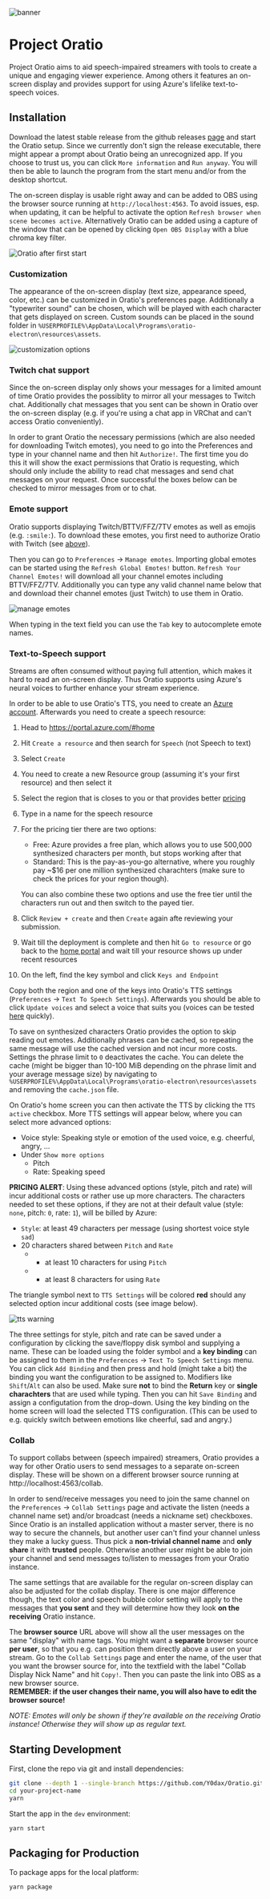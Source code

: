 ![banner](./assets/OratioBanner.png)

# Project Oratio

Project Oratio aims to aid speech-impaired streamers with tools to create
a unique and engaging viewer experience.
Among others it features an on-screen display and provides support for using
Azure's lifelike text-to-speech voices.

## Installation

Download the latest stable release from the github releases
[page](https://github.com/omgitsmoe/Oratio/releases) and start
the Oratio setup.
Since we currently don't sign the release executable, there might appear a prompt
about Oratio being an unrecognized app. If you choose to trust us,
you can click `More information` and `Run anyway`.
You will then be able to launch the program from the start menu
and/or from the desktop shortcut.

The on-screen display is usable right away and can be added to OBS using
the browser source running at `http://localhost:4563`.
To avoid issues, esp. when updating, it can be helpful to activate the option
`Refresh browser when scene becomes active`.
Alternatively Oratio can be added using a capture of the window that can be
opened by clicking `Open OBS Display` with a blue chroma key filter.

![Oratio after first start](https://user-images.githubusercontent.com/60219950/197669598-38a1e401-97f5-4cb0-a62a-7c11c60a0309.png)

### Customization

The appearance of the on-screen display (text size, appearance speed, color, etc.) can be
customized in Oratio's preferences page.
Additionally a "typewriter sound" can be chosen, which will be played with each character
that gets displayed on screen.
Custom sounds can be placed in the sound folder in
`%USERPROFILE%\AppData\Local\Programs\oratio-electron\resources\assets`.

![customization options](https://user-images.githubusercontent.com/60219950/197669696-25012de0-130b-4553-b23d-592e00275ec9.png)

### Twitch chat support

Since the on-screen display only shows your messages for a limited amount of time
Oratio provides the possiblity to mirror all your messages to Twitch chat.
Additionally chat messages that you sent can be shown in Oratio over the on-screen display
(e.g. if you're using a chat app in VRChat and can't access Oratio conveniently).

In order to grant Oratio the necessary permissions (which are also needed for downloading
Twitch emotes), you need to go into the Preferences and type in your channel name
and then hit `Authorize!`.
The first time you do this it will show the exact permissions that Oratio is requesting,
which should only include the ability to read chat messages and send chat messages on
your request.
Once successful the boxes below can be checked to mirror messages from or to chat.

### Emote support

Oratio supports displaying Twitch/BTTV/FFZ/7TV emotes as well as emojis (e.g. `:smile:`).
To download these emotes, you first need to authorize Oratio with Twitch
(see [above](#Twitch-chat-support)).

Then you can go to `Preferences` -> `Manage emotes`.
Importing global emotes can be started using the `Refresh Global Emotes!` button.
`Refresh Your Channel Emotes!` will download all your channel emotes including BTTV/FFZ/7TV.
Additionally you can type any valid channel name below that and download their channel emotes
(just Twitch) to use them in Oratio.

![manage emotes](https://user-images.githubusercontent.com/60219950/197672122-85f4e513-90bd-4f1d-bb17-37a885008360.png)

When typing in the text field you can use the `Tab` key to autocomplete emote names.

### Text-to-Speech support

Streams are often consumed without paying full attention, which makes it hard to
read an on-screen display.
Thus Oratio supports using Azure's neural voices to further enhance your stream experience.

In order to be able to use Oratio's TTS, you need to create an [Azure account](https://azure.microsoft.com/free/).
Afterwards you need to create a speech resource:

1. Head to https://portal.azure.com/#home
2. Hit `Create a resource` and then search for `Speech` (not Speech to text)
3. Select `Create`
4. You need to create a new Resource group (assuming it's your first resource) and then select it
5. Select the region that is closes to you or that provides better [pricing](https://go.microsoft.com/fwlink/?linkid=2100053)
6. Type in a name for the speech resource
7. For the pricing tier there are two options:
   - Free: Azure provides a free plan, which allows you to use 500,000 synthesized characters per month,
     but stops working after that
   - Standard: This is the pay-as-you-go alternative, where you roughly pay ~$16 per one million
     synthesized charachters (make sure to check the prices for your region though).
   
   You can also combine these two options and use the free tier until the characters run out and
   then switch to the payed tier.
8. Click `Review + create` and then `Create` again afte reviewing your submission.
9. Wait till the deployment is complete and then hit `Go to resource` or go back to
   the [home portal](https://portal.azure.com/#home) and wait till your resource shows
   up under recent resources
10. On the left, find the key symbol and click `Keys and Endpoint`

Copy both the region and one of the keys into Oratio's TTS settings
(`Preferences` -> `Text To Speech Settings`).
Afterwards you should be able to click `Update voices` and select a voice that suits you
(voices can be tested [here](https://azure.microsoft.com/products/cognitive-services/text-to-speech/#features)
quickly).

To save on synthesized characters Oratio provides the option to skip reading out emotes.
Additionally phrases can be cached, so repeating the same message will use the cached version
and not incur more costs. Settings the phrase limit to `0` deactivates the cache.
You can delete the cache (might be bigger than 10-100 MiB depending on the phrase limit and your
average message size) by navigating to `%USERPROFILE%\AppData\Local\Programs\oratio-electron\resources\assets`
and removing the `cache.json` file.

On Oratio's home screen you can then activate the TTS by clicking the `TTS active` checkbox.
More TTS settings will appear below, where you can select more advanced options:

- Voice style: Speaking style or emotion of the used voice, e.g. cheerful, angry, ...
- Under `Show more options`
  - Pitch
  - Rate: Speaking speed

**PRICING ALERT**: Using these advanced options (style, pitch and rate) will incur additional costs
or rather use up more characters. The characters needed to set these options, if they are not at
their default value (style: `none`, pitch: `0`, rate: `1`), will be billed by Azure:

- `Style`: at least 49 characters per message (using shortest voice style `sad`)
- 20 characters shared between `Pitch` and `Rate`
  - + at least 10 characters for using `Pitch`
  - + at least  8 characters for using `Rate`

The triangle symbol next to `TTS Settings` will be colored **red** should any selected
option incur additional costs (see image below).

![tts warning](https://user-images.githubusercontent.com/60219950/197678547-f49cfbcb-498f-46a5-a14f-f87a8cb1e4d6.png)

The three settings for style, pitch and rate can be saved under a configuration
by clicking the save/floppy disk symbol and supplying a name.
These can be loaded using the folder symbol and a **key binding** can be assigned to them
in the `Preferences` -> `Text To Speech Settings` menu.
You can click `Add Binding` and then press and hold (might take a bit) the binding you want
the configuration to be assigned to. Modifiers like `Shift`/`Alt` can also be used.
Make sure **not** to bind the **Return** key or **single charachters** that are used while typing.
Then you can hit `Save Binding` and assign a configutation from the drop-down.
Using the key binding on the home screen will load the selected TTS configuration.
(This can be used to e.g. quickly switch between emotions like cheerful, sad and angry.)

### Collab

To support collabs between (speech impaired) streamers, Oratio provides a way
for other Oratio users to send messages to a separate on-screen display.
These will be shown on a different browser source running at
http://localhost:4563/collab.

In order to send/receive messages you need to join the same channel on
the `Preferences` -> `Collab Settings` page and activate
the listen (needs a channel name set) and/or broadcast (needs a nickname set) checkboxes.
Since Oratio is an installed application without a master server, there
is no way to secure the channels, but another user can't find your channel
unless they make a lucky guess. Thus pick a **non-trivial channel name**
and **only share** it with **trusted** people.
Otherwise another user might be able to join your channel and send messages
to/listen to messages from your Oratio instance.

The same settings that are available for the regular on-screen display
can also be adjusted for the collab display.
There is one major difference though, the text color and speech bubble color
setting will apply to the messages that **you sent** and they will
determine how they look **on the receiving** Oratio instance.

The **browser source** URL above will show all the user messages on the same
"display" with name tags. You might want a **separate** browser source **per user**,
so that you e.g. can position them directly above a user on your stream.
Go to the `Collab Settings` page and enter the name, of the user that you want the browser 
source for, into the textfield with the label "Collab Display Nick Name" and hit `Copy!`.
Then you can paste the link into OBS as a new browser source.  
**REMEMBER: if the user changes their name, you will also have to edit the browser source!**

*NOTE: Emotes will only be shown if they're available on the receiving Oratio instance!
Otherwise they will show up as regular text.*

## Starting Development

First, clone the repo via git and install dependencies:

```bash
git clone --depth 1 --single-branch https://github.com/Y0dax/Oratio.git your-project-name
cd your-project-name
yarn
```

Start the app in the `dev` environment:

```bash
yarn start
```

## Packaging for Production

To package apps for the local platform:

```bash
yarn package
```
